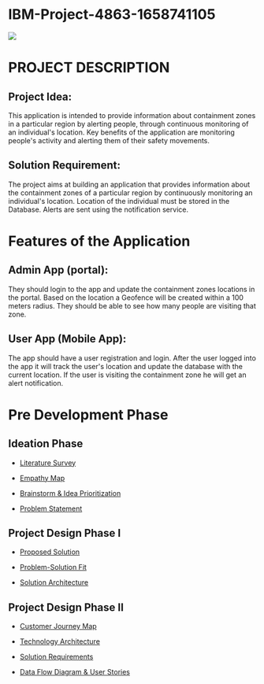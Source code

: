 # IBM-Project-4863-1658741105
<img src="https://github.com/Vikneysh/Vikneysh-Assets/blob/main/PRIEE/PRIEE.png">

# PROJECT DESCRIPTION
## Project Idea:
This application is intended to provide information about containment zones in a particular region by alerting people, through continuous monitoring of an individual's location.  Key benefits of the application are monitoring people's activity and alerting them of their safety movements.
 
## Solution Requirement:
The project aims at building an application that provides information about the containment zones of a particular region by continuously monitoring an individual's location. Location of the individual must be stored in the Database. Alerts are sent using the notification service. 
 
# Features of the Application
 
## Admin App (portal):
They should login to the app and update the containment zones locations in the portal.  Based on the location a Geofence will be created within a 100 meters radius.  They should be able to see how many people are visiting that zone.
 
## User App (Mobile App):
The app should have a user registration and login.  After the user logged into the app it will  track the user's location and update the database with the current location.  If the user is visiting the containment zone he will get an alert notification.

# Pre Development Phase
## Ideation Phase
* [Literature Survey](https://github.com/IBM-EPBL/IBM-Project-4863-1658741105/blob/main/Pre-Development/Ideation%20Phase/Literature%20Survey.pdf)

* [Empathy Map](https://github.com/IBM-EPBL/IBM-Project-4863-1658741105/blob/main/Pre-Development/Ideation%20Phase/Empathy%20Map.pdf)

* [Brainstorm & Idea Prioritization](https://github.com/IBM-EPBL/IBM-Project-4863-1658741105/blob/main/Pre-Development/Ideation%20Phase/Brainstorm%20%26%20Idea%20Prioritization.pdf)

* [Problem Statement](https://github.com/IBM-EPBL/IBM-Project-4863-1658741105/blob/main/Pre-Development/Ideation%20Phase/Problem%20Statement.pdf)

## Project Design Phase I
* [Proposed Solution](https://github.com/IBM-EPBL/IBM-Project-4863-1658741105/blob/main/Pre-Development/Project%20Design%20Phase%20I/Proposed%20Solution.pdf)

* [Problem-Solution Fit](https://github.com/IBM-EPBL/IBM-Project-4863-1658741105/blob/main/Pre-Development/Project%20Design%20Phase%20I/Problem%20-%20Solution%20Fit.pdf)

* [Solution Architecture](https://github.com/IBM-EPBL/IBM-Project-4863-1658741105/blob/main/Pre-Development/Project%20Design%20Phase%20I/Solution%20Architecture.pdf)


## Project Design Phase II
* [Customer Journey Map](https://github.com/IBM-EPBL/IBM-Project-4863-1658741105/blob/main/Pre-Development/Project%20Design%20Phase%20II/Customer%20Journey%20Map.pdf)

* [Technology Architecture](https://github.com/Vikneysh/IBM-Project-4863-1658741105/blob/main/Pre-Development/Project%20Design%20Phase%20II/Technology%20Architecture.pdf)

* [Solution Requirements](https://github.com/Vikneysh/IBM-Project-4863-1658741105/blob/main/Pre-Development/Project%20Design%20Phase%20II/Solution%20Requirements.pdf)

* [Data Flow Diagram & User Stories](https://github.com/Vikneysh/IBM-Project-4863-1658741105/blob/main/Pre-Development/Project%20Design%20Phase%20II/Data%20Flow%20Diagram%20%26%20User%20Stories.pdf)



